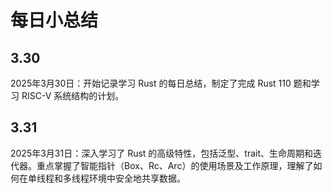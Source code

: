 # 每日小总结

## 3.30

2025年3月30日：开始记录学习 Rust 的每日总结，制定了完成 Rust 110 题和学习 RISC-V 系统结构的计划。

## 3.31

2025年3月31日：深入学习了 Rust 的高级特性，包括泛型、trait、生命周期和迭代器。重点掌握了智能指针（Box、Rc、Arc）的使用场景及工作原理，理解了如何在单线程和多线程环境中安全地共享数据。